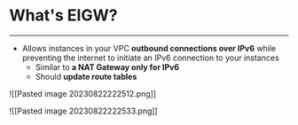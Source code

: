 # What's EIGW?
---

* Allows instances in your VPC **outbound connections over IPv6** while preventing the internet to initiate an IPv6 connection to your instances
	* Similar to **a NAT Gateway only for IPv6**
	* Should **update route tables**

![[Pasted image 20230822222512.png]]

![[Pasted image 20230822222533.png]]
